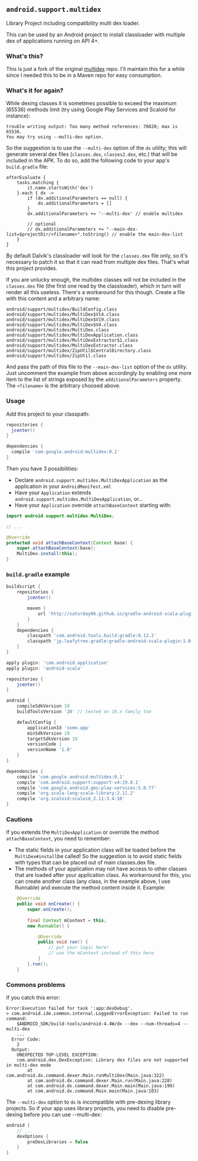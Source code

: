 `android.support.multidex`
--------------------------

Library Project including compatibility multi dex loader.

This can be used by an Android project to install classloader
with multiple dex of applications running on API 4+.

### What's this?

This is just a fork of the original [multidex](https://android.googlesource.com/platform/frameworks/multidex/)
repo. I'll maintain this for a while since I needed this to be in a Maven
repo for easy consumption.

### What's it for again?

While dexing classes it is sometimes possible to exceed the maximum (65536) methods
limit (try using Google Play Services and Scaloid for instance):

```
trouble writing output: Too many method references: 70820; max is 65536.
You may try using --multi-dex option.
```

So the suggestion is to use the `--multi-dex` option of the `dx` utility; this
will generate several dex files (`classes.dex`, `classes2.dex`, etc.) that will
be included in the APK. To do so, add the following code to your app's `build.gradle` file:

```
afterEvaluate {
    tasks.matching {
        it.name.startsWith('dex')
    }.each { dx ->
        if (dx.additionalParameters == null) {
            dx.additionalParameters = []
        }
        dx.additionalParameters += '--multi-dex' // enable multidex
        
        // optional
        // dx.additionalParameters += "--main-dex-list=$projectDir/<filename>".toString() // enable the main-dex-list
    }
}
```

By default Dalvik's classloader will look for the `classes.dex` file only, so
it's necessary to patch it so that it can read from multiple dex files. That's
what this project provides.

If you are unlucky enough, the multidex classes will not be included in the
`classes.dex` file (the first one read by the classloader), which in turn
will render all this useless. There's a workaround for this though. Create a file
with this content and a arbitrary name:

```
android/support/multidex/BuildConfig.class
android/support/multidex/MultiDex$V14.class
android/support/multidex/MultiDex$V19.class
android/support/multidex/MultiDex$V4.class
android/support/multidex/MultiDex.class
android/support/multidex/MultiDexApplication.class
android/support/multidex/MultiDexExtractor$1.class
android/support/multidex/MultiDexExtractor.class
android/support/multidex/ZipUtil$CentralDirectory.class
android/support/multidex/ZipUtil.class
```

And pass the path of this file to the `--main-dex-list` option of the `dx` utility. Just uncomment the example from above accordingly by enabling one more item to the list of strings exposed by the `additionalParameters` property.
The `<filename>` is the arbitrary choosed above.

### Usage

Add this project to your classpath:

```groovy
repositories {
  jcenter()
}

dependencies {
  compile 'com.google.android:multidex:0.1'
}
```

Then you have 3 possibilities:

- Declare `android.support.multidex.MultiDexApplication` as the application in
your `AndroidManifest.xml`
- Have your `Application` extends `android.support.multidex.MultiDexApplication`, or...
- Have your `Application` override `attachBaseContext` starting with:

```java
import android.support.multidex.MultiDex;

// ...

@Override
protected void attachBaseContext(Context base) {
    super.attachBaseContext(base);
    MultiDex.install(this);
}
```

### `build.gradle` example

```groovy
buildscript {
    repositories {
        jcenter()

        maven {
            url 'http://saturday06.github.io/gradle-android-scala-plugin/repository/snapshot'
        }
    }
    dependencies {
        classpath 'com.android.tools.build:gradle:0.12.2'
        classpath 'jp.leafytree.gradle:gradle-android-scala-plugin:1.0-SNAPSHOT'
    }
}

apply plugin: 'com.android.application'
apply plugin: 'android-scala'

repositories {
    jcenter()
}

android {
    compileSdkVersion 19
    buildToolsVersion '20' // tested on 19.x family too

    defaultConfig {
        applicationId 'some.app'
        minSdkVersion 19
        targetSdkVersion 19
        versionCode 1
        versionName '1.0'
    }
}

dependencies {
    compile 'com.google.android:multidex:0.1'
    compile 'com.android.support:support-v4:19.0.1'
    compile 'com.google.android.gms:play-services:5.0.77'
    compile 'org.scala-lang:scala-library:2.11.2'
    compile 'org.scaloid:scaloid_2.11:3.4-10'
}
```

### Cautions

If you extends the `MultiDexApplication` or override the method `attachBaseContext`, you need to remember:

- The static fields in your application class will be loaded before the `MultiDex#install`be called! So the suggestion is to avoid static fields with types that can be placed out of main classes.dex file.
- The methods of your application may not have access to other classes that are loaded after your application class. As workarround for this, you can create another class (any class, in the example above, I use Runnable) and execute the method content inside it. Example:
```java
    @Override
    public void onCreate() {
        super.onCreate();
        
        final Context mContext = this;
        new Runnable() {

            @Override
            public void run() {
                // put your logic here!
                // use the mContext instead of this here
            }
        }.run();
    }
```

### Commons problems

If you catch this error:
```
Error:Execution failed for task ':app:dexDebug'.
> com.android.ide.common.internal.LoggedErrorException: Failed to run command:
  	$ANDROID_SDK/build-tools/android-4.4W/dx --dex --num-threads=4 --multi-dex
  	...
  Error Code:
  	2
  Output:
  	UNEXPECTED TOP-LEVEL EXCEPTION:
  	com.android.dex.DexException: Library dex files are not supported in multi-dex mode
  		at com.android.dx.command.dexer.Main.runMultiDex(Main.java:322)
  		at com.android.dx.command.dexer.Main.run(Main.java:228)
  		at com.android.dx.command.dexer.Main.main(Main.java:199)
  		at com.android.dx.command.Main.main(Main.java:103)
```

The `--multi-dex` option to `dx` is incompatible with pre-dexing library projects. So if your app uses library projects, you need to disable pre-dexing before you can use --multi-dex:
````groovy
android {
    // ...
    dexOptions {
        preDexLibraries = false
    }
}
